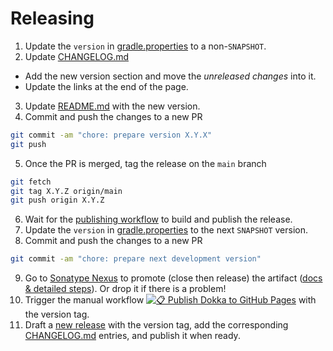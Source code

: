 # Releasing

1. Update the `version` in [gradle.properties](gradle.properties) to a non-`SNAPSHOT`.
2. Update [CHANGELOG.md](CHANGELOG.md)
  - Add the new version section and move the *unreleased changes* into it.
  - Update the links at the end of the page.
3. Update [README.md](README.md) with the new version.
4. Commit and push the changes to a new PR
  ```bash
  git commit -am "chore: prepare version X.Y.X"
  git push
  ```
5. Once the PR is merged, tag the release on the `main` branch
  ```bash
  git fetch
  git tag X.Y.Z origin/main
  git push origin X.Y.Z
  ```
6. Wait for the [publishing workflow](https://github.com/adevinta/spark-android/actions/workflows/publish.yml) to build and publish the release.
7. Update the `version` in [gradle.properties](gradle.properties) to the next `SNAPSHOT` version.
8. Commit and push the changes to a new PR
 ```bash
 git commit -am "chore: prepare next development version"
 ```
9. Go to [Sonatype Nexus](https://s01.oss.sonatype.org/) to promote (close then release) the artifact ([docs & detailed steps](https://central.sonatype.org/publish/release/)). Or drop it if there is a problem!
10. Trigger the manual workflow [![📋 Publish Dokka to GitHub Pages](https://github.com/adevinta/spark-android/actions/workflows/dokka.yml/badge.svg)](https://github.com/adevinta/spark-android/actions/workflows/dokka.yml) with the version tag.
11. Draft a [new release](https://github.com/adevinta/spark-android/releases/new) with the version tag, add the corresponding [CHANGELOG.md](CHANGELOG.md) entries, and publish it when ready.
